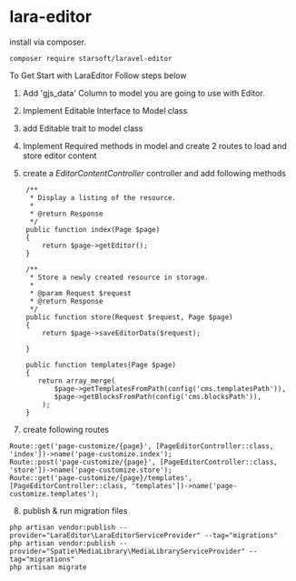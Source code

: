 # lara-editor
install via composer.

`composer require starsoft/laravel-editor`

To Get Start with LaraEditor Follow steps below

1. Add 'gjs_data' Column to model you are going to use with Editor.

2. Implement Editable Interface to Model class

3. add Editable trait to model class

4. Implement Required methods in model and create 2 routes to load and store editor content
5. create a *EditorContentController* controller and add following methods

``` 
    /**
     * Display a listing of the resource.
     *
     * @return Response
     */
    public function index(Page $page)
    {
        return $page->getEditor();
    }

    /**
     * Store a newly created resource in storage.
     *
     * @param Request $request
     * @return Response
     */
    public function store(Request $request, Page $page)
    {
        return $page->saveEditorData($request);

    }

    public function templates(Page $page)
    {
       return array_merge(
           $page->getTemplatesFromPath(config('cms.templatesPath')),
           $page->getBlocksFromPath(config('cms.blocksPath')),
        );
    }
```
    
7. create following routes
```
Route::get('page-customize/{page}', [PageEditorController::class, 'index'])->name('page-customize.index');
Route::post('page-customize/{page}', [PageEditorController::class, 'store'])->name('page-customize.store');
Route::get('page-customize/{page}/templates', [PageEditorController::class, 'templates'])->name('page-customize.templates');
```

8. publish & run migration files
```
php artisan vendor:publish --provider="LaraEditor\LaraEditorServiceProvider" --tag="migrations"
php artisan vendor:publish --provider="Spatie\MediaLibrary\MediaLibraryServiceProvider" --tag="migrations"
php artisan migrate

```

